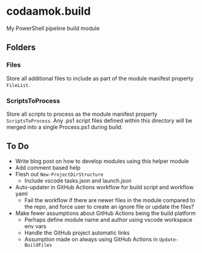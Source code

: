 # codaamok.build
My PowerShell pipeline build module

## Folders

### Files

Store all additional files to include as part of the module manifest property `FileList`.

### ScriptsToProcess

Store all scripts to process as the module manifest property `ScriptsToProcess`. Any .ps1 script files defined within this directory will be merged into a single Process.ps1 during build.

## To Do

- Write blog post on how to develop modules using this helper module
- Add comment based help
- Flesh out `New-ProjectDirStructure`
  - Include vscode tasks.json and launch.json
- Auto-updater in GitHub Actions workflow for build script and workflow yaml
  - Fail the workflow if there are newer files in the module compared to the repo, and force user to create an ignore file or update the files?
- Make fewer assumptions about GitHub Actions being the build platform
  - Perhaps define module name and author using vscode workspace env vars
  - Handle the GitHub project automatic links 
  - Assumption made on always using GitHub Actions in `Update-BuildFiles`